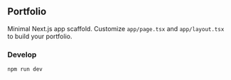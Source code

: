 ## Portfolio

Minimal Next.js app scaffold. Customize `app/page.tsx` and `app/layout.tsx` to build your portfolio.

### Develop
```bash
npm run dev
```
